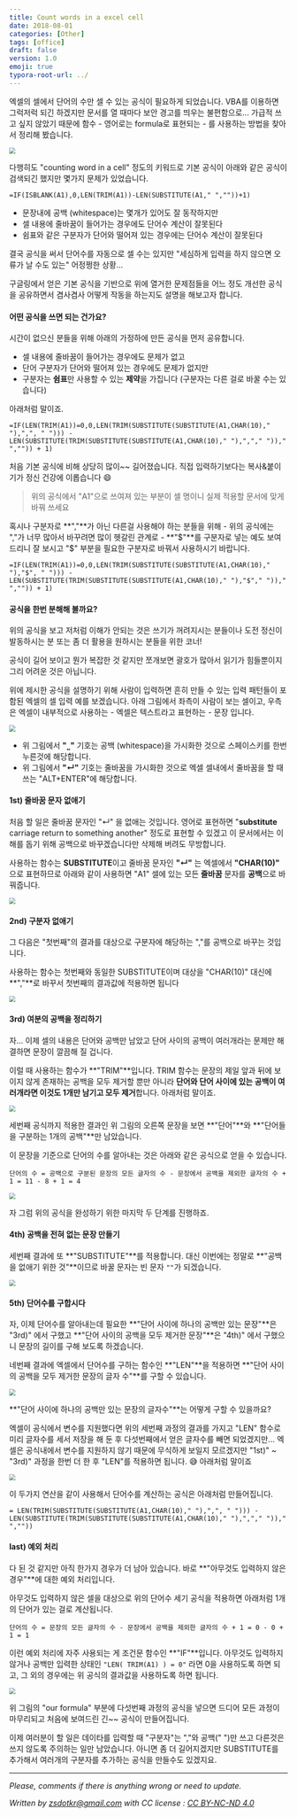 ```yaml
---
title: Count words in a excel cell 
date: 2018-08-01
categories: [Other]
tags: [office]
draft: false
version: 1.0
emoji: true
typora-root-url: ../
---
```




엑셀의 셀에서 단어의 수만 셀 수 있는 공식이 필요하게 되었습니다. VBA를 이용하면 그럭저럭 되긴 하겠지만 문서를 열 때마다 보안 경고를 띄우는 불편함으로... 가급적 쓰고 싶지 않았기 때문에 함수 - 영어로는 formula로 표현되는 - 를 사용하는 방법을 찾아서 정리해 봤습니다. 

<img src="/post/cwiac_img/cwiac.jpg" style="zoom:70%" />

<!--more--> 

다행히도 "counting word in a cell" 정도의 키워드로 기본 공식이 아래와 같은 공식이 검색되긴 했지만 몇가지 문제가 있었습니다. 

```vbscript
=IF(ISBLANK(A1),0,LEN(TRIM(A1))-LEN(SUBSTITUTE(A1," ",""))+1)
```

- 문장내에 공백 (whitespace)는 몇개가 있어도 잘 동작하지만
- 셀 내용에 줄바꿈이 들어가는 경우에도 단어수 계산이 잘못된다
- 쉼표와 같은 구분자가 단어와 떨어져 있는 경우에는 단어수 계산이 잘못된다



결국 공식을 써서 단어수를 자동으로 셀 수는 있지만 "세심하게 입력을 하지 않으면 오류가 날 수도 있는" 어정쩡한 상황...

구글링에서 얻은 기본 공식을 기반으로 위에 열거한 문제점들을 어느 정도 개선한 공식을 공유하면서 겸사겸사 어떻게 작동을 하는지도 설명을 해보고자 합니다. 



#### 어떤 공식을 쓰면 되는 건가요?

시간이 없으신 분들을 위해 아래의 가정하에 만든 공식을 먼저 공유합니다.  

- 셀 내용에 줄바꿈이 들어가는 경우에도 문제가 없고 
- 단어 구분자가 단어와 떨어져 있는 경우에도 문제가 없지만
- 구분자는 **쉼표**만 사용할 수 있는 **제약**을 가집니다 (구분자는 다른 걸로 바꿀 수는 있습니다)

아래처럼 말이죠. 

```vbscript
=IF(LEN(TRIM(A1))=0,0,LEN(TRIM(SUBSTITUTE(SUBSTITUTE(A1,CHAR(10)," "),",", " "))) - LEN(SUBSTITUTE(TRIM(SUBSTITUTE(SUBSTITUTE(A1,CHAR(10)," "),","," "))," ","")) + 1)
```

처음 기본 공식에 비해 상당히 많이~~ 길어졌습니다. 직접 입력하기보다는 복사&붙이기가 정신 건강에 이롭습니다 :smile:

> 위의 공식에서 "A1"으로 쓰여져 있는 부분이 셀 명이니 실제 적용할 문서에 맞게 바꿔 쓰세요 
>



혹시나 구분자로 **","**가 아닌 다른걸 사용해야 하는 분들을 위해 - 위의 공식에는 ","가 너무 많아서 바꾸려면 많이 헷갈린 관계로 -  **"$"**를 구분자로 넣는 예도 보여드리니 잘 보시고 "$" 부분을 필요한 구분자로 바꿔서 사용하시기 바랍니다. 

```vbscript
=IF(LEN(TRIM(A1))=0,0,LEN(TRIM(SUBSTITUTE(SUBSTITUTE(A1,CHAR(10)," "),"$", " "))) - LEN(SUBSTITUTE(TRIM(SUBSTITUTE(SUBSTITUTE(A1,CHAR(10)," "),"$"," "))," ","")) + 1)
```



#### 공식을 한번 분해해 볼까요? 

위의 공식을 보고 저처럼 이해가 안되는 것은 쓰기가 꺼려지시는 분들이나 도전 정신이 발동하시는 분 또는 좀 더 활용을 원하시는 분들을 위한 코너!

공식이 길어 보이고 뭔가 복잡한 것 같지만 쪼개보면 괄호가 많아서 읽기가 힘들뿐이지 그리 어려운 것은 아닙니다.



위에 제시한 공식을 설명하기 위해 사람이 입력하면 흔히 만들 수 있는 입력 패턴들이 포함된 엑셀의 셀 입력 예를 보겠습니다. 아래 그림에서 좌측이 사람이 보는 셀이고, 우측은 엑셀이 내부적으로 사용하는 - 엑셀은 텍스트라고 표현하는 - 문장 입니다. 

<img src="/post/cwiac_img\example.jpg" style="zoom:70%" />

- 위 그림에서 **"˽"**  기호는 공백 (whitespace)을 가시화한 것으로 스페이스키를 한번 누른것에 해당합니다.  
- 위 그림에서 **"&#8629;"** 기호는 줄바꿈을 가시화한 것으로  엑셀 셀내에서 줄바꿈을 할 때 쓰는 "ALT+ENTER"에 해당합니다.  



#### 1st) 줄바꿈 문자 없애기

처음 할 일은 줄바꿈 문자인 "&#8629;" 을 없애는 것입니다. 영어로 표현하면 "**substitute** carriage return to something another" 정도로 표현할 수 있겠고 이 문서에서는 이해를 돕기 위해 공백으로 바꾸겠습니다만 삭제해 버려도 무방합니다.  

사용하는 함수는 **SUBSTITUTE**이고 줄바꿈 문자인 **"&#8629;"** 는 엑셀에서 **"CHAR(10)"** 으로 표현하므로 아래와 같이 사용하면 "A1" 셀에 있는 모든 **줄바꿈** 문자를 **공백**으로 바꿔줍니다. 

<img src="/post/cwiac_img\substitute_cr.jpg" style="zoom:70%" />



#### 2nd) 구분자 없애기 

그 다음은 "첫번째"의 결과를 대상으로 구분자에 해당하는 ","를 공백으로 바꾸는 것입니다.  

사용하는 함수는 첫번째와 동일한 SUBSTITUTE이며 대상을 "CHAR(10)" 대신에 **","**로 바꾸서 첫번째의 결과값에 적용하면 됩니다 

<img src="/post/cwiac_img\substitute_sep.jpg" style="zoom:70%" />



#### 3rd) 여분의 공백을 정리하기  

자... 이제 셀의 내용은 단어와 공백만 남았고 단어 사이의 공백이 여러개라는 문제만 해결하면 문장이 깔끔해 질 겁니다. 

이럴 때 사용하는 함수가 **"TRIM"**입니다. TRIM 함수는 문장의 제일 앞과 뒤에 보이지 않게 존재하는 공백을 모두 제거할 뿐만 아니라 **단어와 단어 사이에 있는 공백이 여러개라면 이것도 1개만 남기고 모두 제거**합니다. 아래처럼 말이죠. 

<img src="/post/cwiac_img\trim.jpg" style="zoom:70%" />

세번째 공식까지 적용한 결과인 위 그림의 오른쪽 문장을 보면 **"단어"**와 **"단어들을 구분하는 1개의 공백"**만 남았습니다. 

이 문장을 기준으로 단어의 수를 알아내는 것은 아래와 같은 공식으로 얻을 수 있습니다. 

```
단어의 수 = 공백으로 구분된 문장의 모든 글자의 수 - 문장에서 공백을 제외한 글자의 수 + 1 = 11 - 8 + 1 = 4
```

<img src="/post/cwiac_img\fomula.jpg" style="zoom:70%" />

자 그럼 위의 공식을 완성하기 위한 마지막 두 단계를 진행하죠. 



#### 4th) 공백을 전혀 없는 문장 만들기  

세번째 결과에 또 **"SUBSTITUTE"**를 적용합니다. 대신 이번에는 정말로 **"공백을 없애기 위한 것"**이므로 바꿀 문자는 빈 문자 `""`가 되겠습니다. 

<img src="/post/cwiac_img/substitute_sp.jpg" style="zoom:70%" />



#### 5th) 단어수를 구합시다

자, 이제 단어수를 알아내는데 필요한 **"단어 사이에 하나의 공백만 있는 문장"**은 "3rd)" 에서 구했고 **"단어 사이의 공백을 모두 제거한 문장"**은 "4th)" 에서 구했으니 문장의 길이를 구해 보도록 하겠습니다.  

네번째 결과에 엑셀에서 단어수를 구하는 함수인 **"LEN"**을 적용하면 **"단어 사이의 공백을 모두 제거한 문장의 글자 수"**를 구할 수 있습니다. 

<img src="/post/cwiac_img/len.jpg" style="zoom:70%" />



**"단어 사이에 하나의 공백만 있는 문장의 글자수"**는 어떻게 구할 수 있을까요?

엑셀이 공식에서 변수를 지원했다면 위의 세번째 과정의 결과를 가지고 "LEN" 함수로 미리 글자수를 세서 저장을 해 둔 후 다섯번째에서 얻은 글자수를 빼면 되었겠지만... 엑셀은 공식내에서 변수를 지원하지 않기 때문에 무식하게 보일지 모르겠지만 "1st)" ~ "3rd)" 과정을 한번 더 한 후 "LEN"를 적용하면 됩니다. :sweat_smile:   아래처럼 말이죠 

<img src="/post/cwiac_img/len_3.jpg" style="zoom:70%" />

이 두가지 연산을 같이 사용해서 단어수를 계산하는 공식은 아래처럼 만들어집니다. 

```vbscript
= LEN(TRIM(SUBSTITUTE(SUBSTITUTE(A1,CHAR(10)," "),",", " "))) - LEN(SUBSTITUTE(TRIM(SUBSTITUTE(SUBSTITUTE(A1,CHAR(10)," "),","," "))," ",""))
```



#### last) 예외 처리 

다 된 것 같지만 아직 한가지 경우가 더 남아 있습니다. 바로 **"아무것도 입력하지 않은 경우"**에 대한 예외 처리입니다.  

아무것도 입력하지 않은 셀을 대상으로 위의 단어수 세기 공식을 적용하면 아래처럼 1개의 단어가 있는 걸로 계산됩니다. 

```
단어의 수 = 문장의 모든 글자의 수 - 문장에서 공백을 제외한 글자의 수 + 1 = 0 - 0 + 1 = 1
```

이런 예외 처리에 자주 사용되는 게 조건문 함수인 **"IF"**입니다. 아무것도 입력하지 않거나 공백만 입력한 상태인 `"LEN( TRIM(A1) ) = 0"` 라면 0을 사용하도록 하면 되고, 그 외의 경우에는 위 공식의 결과값을 사용하도록 하면 됩니다. 

<img src="/post/cwiac_img/if.jpg" style="zoom:70%" />

위 그림의 "our formula" 부분에 다섯번째 과정의 공식을 넣으면 드디어 모든 과정이 마무리되고 처음에 보여드린 긴~~  공식이 만들어집니다.

이제 여러분이 할 일은 데이타를 입력할 때 "구분자"는 ","와 공백(" ")만 쓰고 다른것은 쓰지 않도록 주의하는 일만 남았습니다. 아니면 좀 더 길어지겠지만 SUBSTITUTE를 추가해서 여러개의 구분자를 추가하는 공식을 만들수도 있겠지요. 

----

*Please, comments if there is anything wrong or need to update.*   

*Written by [zsdotkr@gmail.com](mailto:zsdotkr@gmail.com) with CC license : [CC BY-NC-ND 4.0](http://creativecommons.org/licenses/by-nc-nd/4.0/)* 